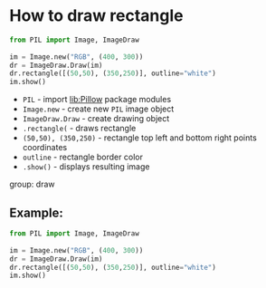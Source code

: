 # How to draw rectangle

```python
from PIL import Image, ImageDraw
  
im = Image.new("RGB", (400, 300))  
dr = ImageDraw.Draw(im)
dr.rectangle([(50,50), (350,250)], outline="white")
im.show()
```

- `PIL` - import [lib:Pillow](https://onelinerhub.com/python-pillow/how-to-install-python-pillow-module) package modules
- `Image.new` - create new `PIL` image object
- `ImageDraw.Draw` - create drawing object
- `.rectangle(` - draws rectangle
- `(50,50), (350,250)` - rectangle top left and bottom right points coordinates
- `outline` - rectangle border color
- `.show()` - displays resulting image

group: draw

## Example: 
```python
from PIL import Image, ImageDraw
  
im = Image.new("RGB", (400, 300))  
dr = ImageDraw.Draw(im)
dr.rectangle([(50,50), (350,250)], outline="white")
im.show()
```

